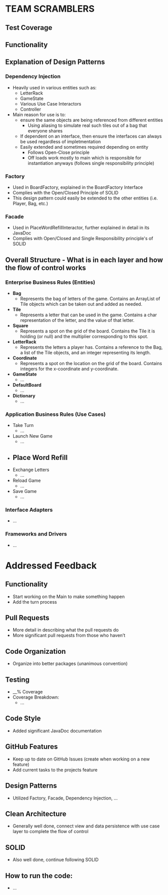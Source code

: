 # TEAM SCRAMBLERS 

## Test Coverage

## Functionality

## Explanation of Design Patterns

### Dependency Injection
- Heavily used in various entities such as:
  - LetterRack
  - GameState
  - Various Use Case Interactors
  - Controller
- Main reason for use is to:
  - ensure the same objects are being referenced from different entities
    - Using aliasing to simulate real such tiles out of a bag that everyone shares
  - If dependent on an interface, then ensure the interfaces can always be used regardless of impletmentation
  - Easily extended and sometimes required depending on entity
    - Follows Open-Close principle
    - Off loads work mostly to main which is responsible for instantiation anyways (follows single responsibility principle)

### Factory 
- Used in BoardFactory, explained in the BoardFactory Interface
- Complies with the Open/Closed Principle of SOLID
- This design pattern could easily be extended to the other entities (i.e. Player, Bag, etc.)

### Facade
- Used in PlaceWordRefillInteractor, further explained in detail in its JavaDoc
- Complies with Open/Closed and Single Responsibility principle's of SOLID
## Overall Structure - What is in each layer and how the flow of control works

### Enterprise Business Rules (Entities)
- **Bag**
  - Represents the bag of letters of the game. Contains an ArrayList of Tile objects which can be taken out and added as needed.
- **Tile**
  - Represents a letter that can be used in the game. Contains a char representation of the letter, and the value of that letter.
- **Square**
  - Represents a spot on the grid of the board. Contains the Tile it is holding (or null) and the multiplier corresponding to this spot.
- **LetterRack**
  - Represents the letters a player has. Contains a reference to the Bag, a list of the Tile objects, and an integer representing its length.
- **Coordinate**
  - Represents a spot on the location on the grid of the board. Contains integers for the x-coordinate and y-coordinate.
- **GameState**
  - ...
- **DefaultBoard**
  - ...
- **Dictionary**
  - ...

### Application Business Rules (Use Cases)
- Take Turn
  - ...
- Launch New Game
  - ...
- Place Word Refill
  - 
- Exchange Letters
  - ...
- Reload Game
  - ...
- Save Game
  - ...

### Interface Adapters
- ...

### Frameworks and Drivers
- ...

# Addressed Feedback
## Functionality
  - Start working on the Main to make something happen
  - Add the turn process
## Pull Requests
  - More detail in describing what the pull requests do
  - More significant pull requests from those who haven’t 
## Code Organization
  - Organize into better packages (unanimous convention)
## Testing
  - __% Coverage
  - Coverage Breakdown:
    - ...
## Code Style
  - Added significant JavaDoc documentation
## GitHub Features
  - Keep up to date on GitHub Issues (create when working on a new feature)
  - Add current tasks to the projects feature
## Design Patterns
  - Utilized Factory, Facade, Dependency Injection, ...
## Clean Architecture
  - Generally well done, connect view and data persistence with use case layer to complete the flow of control 
## SOLID
  - Also well done, continue following SOLID

## How to run the code:
- ...
